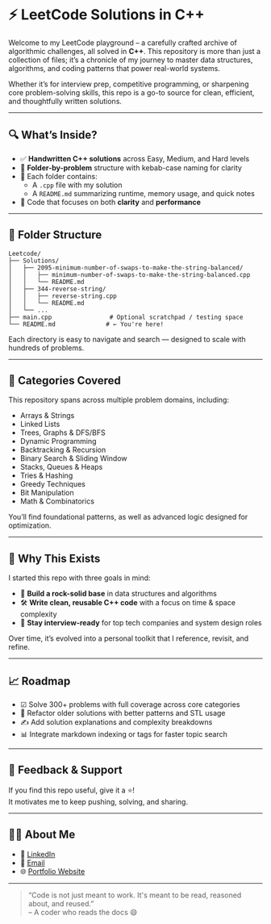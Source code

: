 # ⚡ LeetCode Solutions in C++

Welcome to my LeetCode playground – a carefully crafted archive of algorithmic challenges, all solved in **C++**. This repository is more than just a collection of files; it’s a chronicle of my journey to master data structures, algorithms, and coding patterns that power real-world systems.

Whether it’s for interview prep, competitive programming, or sharpening core problem-solving skills, this repo is a go-to source for clean, efficient, and thoughtfully written solutions.

---

## 🔍 What’s Inside?

- ✅ **Handwritten C++ solutions** across Easy, Medium, and Hard levels  
- 🔢 **Folder-by-problem** structure with kebab-case naming for clarity  
- 📄 Each folder contains:
  - A `.cpp` file with my solution  
  - A `README.md` summarizing runtime, memory usage, and quick notes  
- 🧠 Code that focuses on both **clarity** and **performance**

---

## 📂 Folder Structure

```
Leetcode/
├── Solutions/
│   ├── 2095-minimum-number-of-swaps-to-make-the-string-balanced/
│   │   ├── minimum-number-of-swaps-to-make-the-string-balanced.cpp
│   │   └── README.md
│   ├── 344-reverse-string/
│   │   ├── reverse-string.cpp
│   │   └── README.md
│   └── ...
├── main.cpp                # Optional scratchpad / testing space
└── README.md              # ← You're here!
```

Each directory is easy to navigate and search — designed to scale with hundreds of problems.

---

## 🧩 Categories Covered

This repository spans across multiple problem domains, including:

- Arrays & Strings  
- Linked Lists  
- Trees, Graphs & DFS/BFS  
- Dynamic Programming  
- Backtracking & Recursion  
- Binary Search & Sliding Window  
- Stacks, Queues & Heaps  
- Tries & Hashing  
- Greedy Techniques  
- Bit Manipulation  
- Math & Combinatorics  

You’ll find foundational patterns, as well as advanced logic designed for optimization.

---

## 🚀 Why This Exists

I started this repo with three goals in mind:

- 🧠 **Build a rock-solid base** in data structures and algorithms  
- 🛠️ **Write clean, reusable C++ code** with a focus on time & space complexity  
- 💼 **Stay interview-ready** for top tech companies and system design roles  

Over time, it’s evolved into a personal toolkit that I reference, revisit, and refine.

---

## 📈 Roadmap

- ☑ Solve 300+ problems with full coverage across core categories  
- 🔁 Refactor older solutions with better patterns and STL usage  
- ✍️ Add solution explanations and complexity breakdowns  
- 📊 Integrate markdown indexing or tags for faster topic search  

---

## 🌟 Feedback & Support

If you find this repo useful, give it a ⭐!  
It motivates me to keep pushing, solving, and sharing.

---

## 🙋‍♂️ About Me

- 💼 [LinkedIn](https://www.linkedin.com/in/jeel3105/)  
- 📧 [Email](mailto:pateljeel3105@gmail.com)  
- 🌐 [Portfolio Website](https://jex2l.github.io/My-Resume/) <!-- Replace with your actual portfolio if available -->

---

> “Code is not just meant to work. It's meant to be read, reasoned about, and reused.”  
> – A coder who reads the docs 😄
